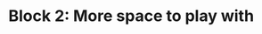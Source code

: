 # Block 2: More space to play with #

<!--
   -2. recursive functions, input, streams, vector, strings (optional)
   -->

<!-- vim:set filetype=markdown.pandoc : -->
